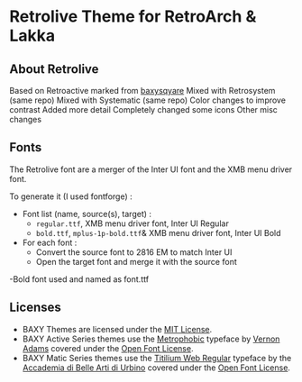 Retrolive Theme for RetroArch & Lakka
====================

About Retrolive
-----------------

 Based on Retroactive marked from [baxysqyare](https://github.com/baxysquare/baxy-retroarch-themes) 
 Mixed with Retrosystem (same repo)
 Mixed with Systematic (same repo)
 Color changes to improve contrast
 Added more detail
 Completely changed some icons
 Other misc changes

	
## Fonts
The Retrolive font are a merger of the Inter UI font and the XMB menu driver font. 

To generate it (I used fontforge) :
- Font list (name, source(s), target) :
    - `regular.ttf`, XMB menu driver font, Inter UI Regular
    - `bold.ttf`, `mplus-1p-bold.ttf`& XMB menu driver font, Inter UI Bold
- For each font : 
    - Convert the source font to 2816 EM to match Inter UI
    - Open the target font and merge it with the source font

-Bold font used and named as font.ttf


## Licenses
* BAXY Themes are licensed under the <a href="https://opensource.org/licenses/MIT">MIT License</a>. 
* BAXY Active Series themes use the <a href="https://fonts.google.com/specimen/Metrophobic">Metrophobic</a> typeface by <a href="http://sansoxygen.com/">Vernon Adams</a> covered under the <a href="http://scripts.sil.org/cms/scripts/page.php?site_id=nrsi&id=OFL_web">Open Font License</a>.
* BAXY Matic Series themes use the [Titilium Web Regular](https://fonts.google.com/specimen/Titillium+Web) typeface by the [Accademia di Belle Arti di Urbino](http://www.accademiadiurbino.it/) covered under the [Open Font License](http://scripts.sil.org/cms/scripts/page.php?site_id=nrsi&id=OFL_web).
